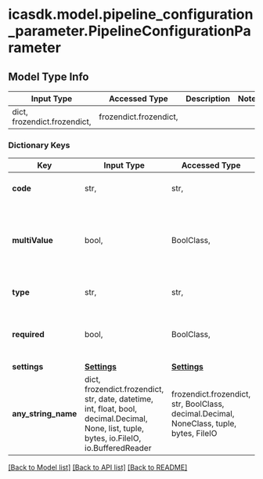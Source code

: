 # icasdk.model.pipeline_configuration_parameter.PipelineConfigurationParameter

## Model Type Info
Input Type | Accessed Type | Description | Notes
------------ | ------------- | ------------- | -------------
dict, frozendict.frozendict,  | frozendict.frozendict,  |  | 

### Dictionary Keys
Key | Input Type | Accessed Type | Description | Notes
------------ | ------------- | ------------- | ------------- | -------------
**code** | str,  | str,  | The code of the parameter | 
**multiValue** | bool,  | BoolClass,  | Indicates whether multiple values are allowed for this parameter | 
**type** | str,  | str,  | The type for each parameter | 
**required** | bool,  | BoolClass,  | Indicates whether this parameter is required | 
**settings** | [**Settings**](Settings.md) | [**Settings**](Settings.md) |  | [optional] 
**any_string_name** | dict, frozendict.frozendict, str, date, datetime, int, float, bool, decimal.Decimal, None, list, tuple, bytes, io.FileIO, io.BufferedReader | frozendict.frozendict, str, BoolClass, decimal.Decimal, NoneClass, tuple, bytes, FileIO | any string name can be used but the value must be the correct type | [optional]

[[Back to Model list]](../../README.md#documentation-for-models) [[Back to API list]](../../README.md#documentation-for-api-endpoints) [[Back to README]](../../README.md)

